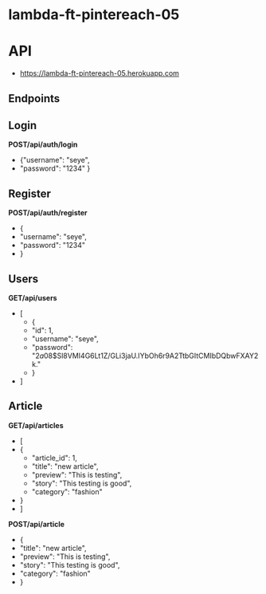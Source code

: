 # lambda-ft-pintereach-05

# API

- https://lambda-ft-pintereach-05.herokuapp.com

## Endpoints

## Login

**POST/api/auth/login**

-   {"username": "seye", 
 -   "password": "1234" }


## Register

**POST/api/auth/register**

-  {
  -   "username": "seye", 
 -   "password": "1234" 
 - }


## Users

**GET/api/users**

- [
  -  {
    -  "id": 1,
    -   "username": "seye",
    -  "password": "$2a$08$Sl8VMI4G6Lt1Z/GLi3jaU.IYbOh6r9A2TtbGItCMIbDQbwFXAY2k."
   - }
 - ]

## Article

**GET/api/articles**

-  [
 -   {
     -   "article_id": 1,
     -   "title": "new article",
     -   "preview": "This is testing",
     -   "story": "This testing is good",
     -   "category": "fashion"
   - }
 - ]

**POST/api/article**

 -   {
   -   "title": "new article",
   -  "preview": "This is testing",
   -   "story": "This testing is good", 
   -   "category": "fashion"
  -  }


